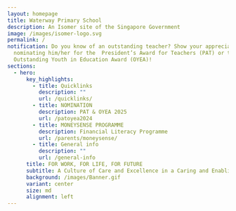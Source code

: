 ```yaml
---
layout: homepage
title: Waterway Primary School
description: An Isomer site of the Singapore Government
image: /images/isomer-logo.svg
permalink: /
notification: Do you know of an outstanding teacher? Show your appreciation by
  nominating him/her for the  President’s Award for Teachers (PAT) or the
  Outstanding Youth in Education Award (OYEA)!
sections:
  - hero:
      key_highlights:
        - title: Quicklinks
          description: ""
          url: /quicklinks/
        - title: NOMINATION
          description: PAT & OYEA 2025
          url: /patoyea2024
        - title: MONEYSENSE PROGRAMME
          description: Financial Literacy Programme
          url: /parents/moneysense/
        - title: General info
          description: ""
          url: /general-info
      title: FOR WORK, FOR LIFE, FOR FUTURE
      subtitle: A Culture of Care and Excellence in a Caring and Enabling Environment
      background: /images/Banner.gif
      variant: center
      size: md
      alignment: left
---
```

